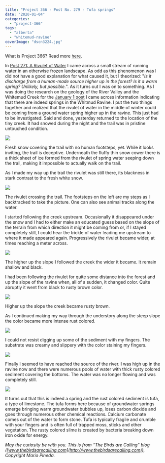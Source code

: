 ```yaml
---
title: "Project 366 - Post No. 279 - Tufa springs"
date: "2020-01-04"
categories: 
  - "project-366"
tags: 
  - "alberta"
  - "whitemud-ravine"
coverImage: "dscn3224.jpg"
---
```


What is Project 366? Read more [here](https://thebirdsarecalling.com/2019/03/29/project-366/).

In [Post 271: A Rivulet of Water](http://thebirdsarecalling.com/2019/12/26/project-366-post-no-271-rivulet-of-water/) I came across a small stream of running water in an otherwise frozen landscape. As odd as this phenomenon was I did not have a good explanation for what caused it, but I theorized: "_Is it discharge from a human-made source higher up in the forest? Is it a warm spring? Unlikely, but possible._". As it turns out I was on to something. As I was doing the research on the geology of the River Valley and the Whitemud Creek for the [January 1 post](http://thebirdsarecalling.com/2020/01/01/project-366-post-no-277-landslide/) I came across information indicating that there are indeed springs in the Whitmud Ravine. I put the two things together and realized that the rivulet of water in the middle of winter could be coming from a ground water spring higher up in the ravine. This just had to be investigated. Said and done, yesterday returned to the location of the tiny creek. It had snowed during the night and the trail was in pristine untouched condition.

![](https://thebirdsarecallingandimustgo.files.wordpress.com/2020/01/dscn3210.jpg?w=1024)

Fresh snow covering the trail with no human footsteps, yet. While it looks inviting, the trail is deceptive. Underneath the fluffy thin snow cower there is a thick sheet of ice formed from the rivulet of spring water seeping down the trail, making it impossible to actually walk on the trail.

As I made my way up the trail the rivulet was still there, its blackness in stark contrast to the fresh white snow.

![](https://thebirdsarecallingandimustgo.files.wordpress.com/2020/01/dscn3212.jpg?w=1024)

The rivulet crossing the trail. The footsteps on the left are my steps as I backtracked to take the picture. One can also see animal tracks along the water.

I started following the creek upstream. Occasionally it disappeared under the snow and I had to either make an educated guess based on the slope of the terrain from which direction it might be coming from or, if I stayed completely still, I could hear the trickle of water leading me upstream to where it made appeared again. Progressively the rivulet became wider, at times reaching a meter across.

![](https://thebirdsarecallingandimustgo.files.wordpress.com/2020/01/dscn3213.jpg?w=1024)

The higher up the slope I followed the creek the wider it became. It remain shallow and black.

I had been following the rivulet for quite some distance into the forest and up the slope of the ravine when, all of a sudden, it changed color. Quite abruptly it went from black to rusty brown color.

![](https://thebirdsarecallingandimustgo.files.wordpress.com/2020/01/dscn3217.jpg?w=1024)

Higher up the slope the creek became rusty brown.

As I continued making my way through the understory along the steep slope the color became more intense rust colored.

![](https://thebirdsarecallingandimustgo.files.wordpress.com/2020/01/dscn3222.jpg?w=1024)

I could not resist digging up some of the sediment with my fingers. The substrate was creamy and slippery with the color staining my fingers.

![](https://thebirdsarecallingandimustgo.files.wordpress.com/2020/01/dscn3223.jpg?w=1024)

Finally I seemed to have reached the source of the river. I was high up in the ravine now and there were numerous pools of water with thick rusty colored sediment covering the bottoms. The water was no longer flowing and was completely still.

![](https://thebirdsarecallingandimustgo.files.wordpress.com/2020/01/dscn3224.jpg?w=1024)

It turns out that this is indeed a spring and the rust colored sediment is tufa, a type of limestone. The tufa forms here because of groundwater springs emerge bringing warm groundwater bubbles up, loses carbon dioxide and goes through numerous other chemical reactions. Calcium carbonate comes out of the water to form stone. Tufa is typically fragile and crumble with your fingers and is often full of trapped moss, sticks and other vegetation. The rusty colored slime is created by bacteria breaking down iron oxide for energy.

_May the curiosity be with you. This is from “The Birds are Calling” blog ([www.thebirdsarecalling.com](http://www.thebirdsarecalling.com)). Copyright Mario Pineda._
